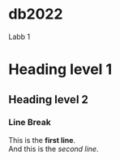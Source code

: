 # db2022
Labb 1

# Heading level 1

## Heading level 2

### Line Break

This is the **first line**.   
And this is the *second line*.




